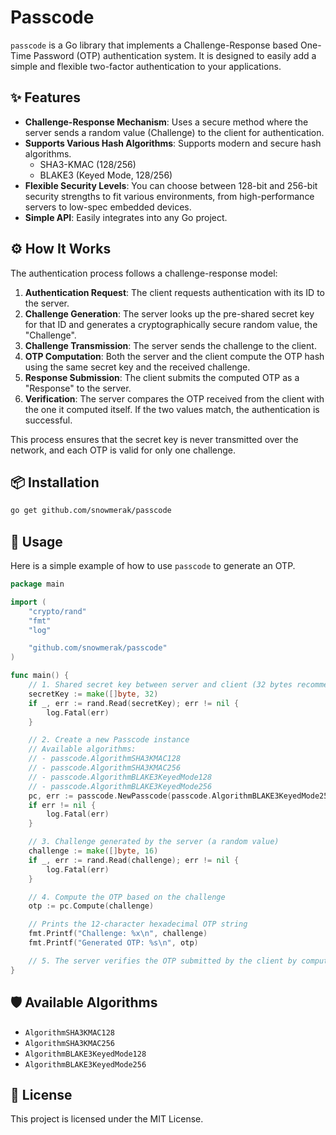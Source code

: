 
# Passcode

`passcode` is a Go library that implements a Challenge-Response based One-Time Password (OTP) authentication system. It is designed to easily add a simple and flexible two-factor authentication to your applications.

## ✨ Features

*   **Challenge-Response Mechanism**: Uses a secure method where the server sends a random value (Challenge) to the client for authentication.
*   **Supports Various Hash Algorithms**: Supports modern and secure hash algorithms.
    *   SHA3-KMAC (128/256)
    *   BLAKE3 (Keyed Mode, 128/256)
*   **Flexible Security Levels**: You can choose between 128-bit and 256-bit security strengths to fit various environments, from high-performance servers to low-spec embedded devices.
*   **Simple API**: Easily integrates into any Go project.

## ⚙️ How It Works

The authentication process follows a challenge-response model:

1.  **Authentication Request**: The client requests authentication with its ID to the server.
2.  **Challenge Generation**: The server looks up the pre-shared secret key for that ID and generates a cryptographically secure random value, the "Challenge".
3.  **Challenge Transmission**: The server sends the challenge to the client.
4.  **OTP Computation**: Both the server and the client compute the OTP hash using the same secret key and the received challenge.
5.  **Response Submission**: The client submits the computed OTP as a "Response" to the server.
6.  **Verification**: The server compares the OTP received from the client with the one it computed itself. If the two values match, the authentication is successful.

This process ensures that the secret key is never transmitted over the network, and each OTP is valid for only one challenge.

## 📦 Installation

```bash
go get github.com/snowmerak/passcode
```

## 🚀 Usage

Here is a simple example of how to use `passcode` to generate an OTP.

```go
package main

import (
	"crypto/rand"
	"fmt"
	"log"

	"github.com/snowmerak/passcode"
)

func main() {
	// 1. Shared secret key between server and client (32 bytes recommended)
	secretKey := make([]byte, 32)
	if _, err := rand.Read(secretKey); err != nil {
		log.Fatal(err)
	}

	// 2. Create a new Passcode instance
	// Available algorithms:
	// - passcode.AlgorithmSHA3KMAC128
	// - passcode.AlgorithmSHA3KMAC256
	// - passcode.AlgorithmBLAKE3KeyedMode128
	// - passcode.AlgorithmBLAKE3KeyedMode256
	pc, err := passcode.NewPasscode(passcode.AlgorithmBLAKE3KeyedMode256, secretKey)
	if err != nil {
		log.Fatal(err)
	}

	// 3. Challenge generated by the server (a random value)
	challenge := make([]byte, 16)
	if _, err := rand.Read(challenge); err != nil {
		log.Fatal(err)
	}

	// 4. Compute the OTP based on the challenge
	otp := pc.Compute(challenge)

	// Prints the 12-character hexadecimal OTP string
	fmt.Printf("Challenge: %x\n", challenge)
	fmt.Printf("Generated OTP: %s\n", otp)

	// 5. The server verifies the OTP submitted by the client by computing it in the same way and comparing the results.
}
```

## 🛡️ Available Algorithms

-   `AlgorithmSHA3KMAC128`
-   `AlgorithmSHA3KMAC256`
-   `AlgorithmBLAKE3KeyedMode128`
-   `AlgorithmBLAKE3KeyedMode256`

## 📄 License

This project is licensed under the MIT License.
